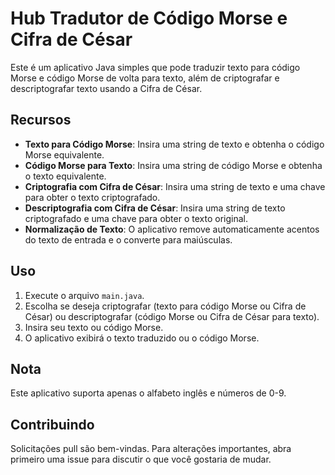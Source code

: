 # Hub Tradutor de Código Morse e Cifra de César

Este é um aplicativo Java simples que pode traduzir texto para código Morse e código Morse de volta para texto, além de criptografar e descriptografar texto usando a Cifra de César.

## Recursos

- **Texto para Código Morse**: Insira uma string de texto e obtenha o código Morse equivalente.
- **Código Morse para Texto**: Insira uma string de código Morse e obtenha o texto equivalente.
- **Criptografia com Cifra de César**: Insira uma string de texto e uma chave para obter o texto criptografado.
- **Descriptografia com Cifra de César**: Insira uma string de texto criptografado e uma chave para obter o texto original.
- **Normalização de Texto**: O aplicativo remove automaticamente acentos do texto de entrada e o converte para maiúsculas.

## Uso

1. Execute o arquivo `main.java`.
2. Escolha se deseja criptografar (texto para código Morse ou Cifra de César) ou descriptografar (código Morse ou Cifra de César para texto).
3. Insira seu texto ou código Morse.
4. O aplicativo exibirá o texto traduzido ou o código Morse.

## Nota

Este aplicativo suporta apenas o alfabeto inglês e números de 0-9.

## Contribuindo

Solicitações pull são bem-vindas. Para alterações importantes, abra primeiro uma issue para discutir o que você gostaria de mudar.
